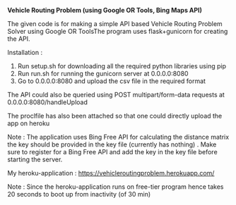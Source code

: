 **Vehicle Routing Problem (using Google OR Tools, Bing Maps API)**


The given code is for making a simple API based Vehicle Routing Problem Solver using Google OR ToolsThe program uses flask+gunicorn for creating the API.

Installation :


1) Run setup.sh for downloading all the required python libraries using pip 
2) Run run.sh for running the gunicorn server at 0.0.0.0:8080
3) Go to 0.0.0.0:8080 and upload the csv file in the required format


The API could also be queried using POST multipart/form-data requests at 0.0.0.0:8080/handleUpload

The proclfile has also been attached so that one could directly upload the app on heroku

Note : The application uses Bing Free API for calculating the distance matrix the key should be provided in the key file (currently has nothing) . Make sure to register for a Bing Free API and add the key in the key file before starting the server.

My heroku-application : https://vehicleroutingproblem.herokuapp.com/

Note : Since the heroku-application runs on free-tier program hence takes 20 seconds to boot up from inactivity (of 30 min) 
 
